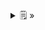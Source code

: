<details>
  <summary>🗒  »</summary>
<table id="card">
    <tr>
        <td align="center">
            <h3>Invariante [de tipo | clase]</h3>
        </td>
    </tr>
    <tr>
        <td>
            <p><b>Una invariante</b> es una <b>afirmación</b> asociada a un <b>tipo</b> que debe ser satisfecha por los objetos de ese tipo durante toda su existencia.</p>
        </td>
    </tr>
</table>
</details>